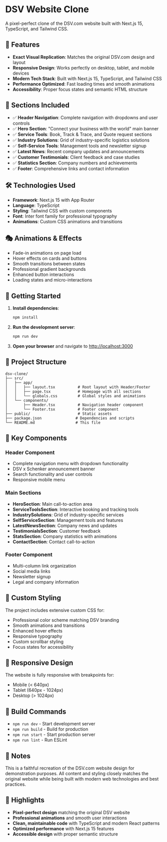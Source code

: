 # DSV Website Clone

A pixel-perfect clone of the DSV.com website built with Next.js 15, TypeScript, and Tailwind CSS.

## 🚀 Features

- **Exact Visual Replication**: Matches the original DSV.com design and layout
- **Responsive Design**: Works perfectly on desktop, tablet, and mobile devices
- **Modern Tech Stack**: Built with Next.js 15, TypeScript, and Tailwind CSS
- **Performance Optimized**: Fast loading times and smooth animations
- **Accessibility**: Proper focus states and semantic HTML structure

## 🎨 Sections Included

- ✅ **Header Navigation**: Complete navigation with dropdowns and user controls
- ✅ **Hero Section**: "Connect your business with the world" main banner
- ✅ **Service Tools**: Book, Track & Trace, and Quote request sections
- ✅ **Industry Solutions**: Grid of industry-specific logistics solutions
- ✅ **Self-Service Tools**: Management tools and newsletter signup
- ✅ **Latest News**: Recent company updates and announcements
- ✅ **Customer Testimonials**: Client feedback and case studies
- ✅ **Statistics Section**: Company numbers and achievements
- ✅ **Footer**: Comprehensive links and contact information

## 🛠️ Technologies Used

- **Framework**: Next.js 15 with App Router
- **Language**: TypeScript
- **Styling**: Tailwind CSS with custom components
- **Font**: Inter font family for professional typography
- **Animations**: Custom CSS animations and transitions

## 🎭 Animations & Effects

- Fade-in animations on page load
- Hover effects on cards and buttons
- Smooth transitions between states
- Professional gradient backgrounds
- Enhanced button interactions
- Loading states and micro-interactions

## 🚀 Getting Started

1. **Install dependencies**:
   ```bash
   npm install
   ```

2. **Run the development server**:
   ```bash
   npm run dev
   ```

3. **Open your browser** and navigate to [http://localhost:3000](http://localhost:3000)

## 📁 Project Structure

```
dsv-clone/
├── src/
│   ├── app/
│   │   ├── layout.tsx          # Root layout with Header/Footer
│   │   ├── page.tsx            # Homepage with all sections
│   │   └── globals.css         # Global styles and animations
│   └── components/
│       ├── Header.tsx          # Navigation header component
│       └── Footer.tsx          # Footer component
├── public/                     # Static assets
├── package.json               # Dependencies and scripts
└── README.md                  # This file
```

## 🎯 Key Components

### Header Component
- Complete navigation menu with dropdown functionality
- DSV x Schenker announcement banner
- Search functionality and user controls
- Responsive mobile menu

### Main Sections
- **HeroSection**: Main call-to-action area
- **ServiceToolsSection**: Interactive booking and tracking tools
- **IndustrySolutions**: Grid of industry-specific services
- **SelfServiceSection**: Management tools and features
- **LatestNewsSection**: Company news and updates
- **TestimonialsSection**: Customer feedback
- **StatsSection**: Company statistics with animations
- **ContactSection**: Contact call-to-action

### Footer Component
- Multi-column link organization
- Social media links
- Newsletter signup
- Legal and company information

## 🎨 Custom Styling

The project includes extensive custom CSS for:
- Professional color scheme matching DSV branding
- Smooth animations and transitions
- Enhanced hover effects
- Responsive typography
- Custom scrollbar styling
- Focus states for accessibility

## 📱 Responsive Design

The website is fully responsive with breakpoints for:
- Mobile (< 640px)
- Tablet (640px - 1024px)
- Desktop (> 1024px)

## 🔧 Build Commands

- `npm run dev` - Start development server
- `npm run build` - Build for production
- `npm run start` - Start production server
- `npm run lint` - Run ESLint

## 📝 Notes

This is a faithful recreation of the DSV.com website design for demonstration purposes. All content and styling closely matches the original website while being built with modern web technologies and best practices.

## 🌟 Highlights

- **Pixel-perfect design** matching the original DSV website
- **Professional animations** and smooth user interactions
- **Clean, maintainable code** with TypeScript and modern React patterns
- **Optimized performance** with Next.js 15 features
- **Accessible design** with proper semantic structure
